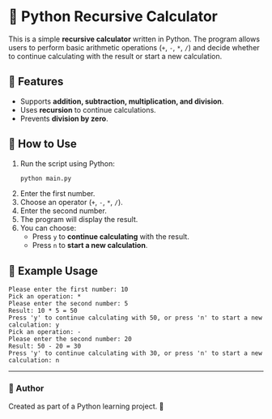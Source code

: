 # 📌 Python Recursive Calculator

This is a simple **recursive calculator** written in Python. The program allows users to perform basic arithmetic operations (`+`, `-`, `*`, `/`) and decide whether to continue calculating with the result or start a new calculation.

## 📜 Features
- Supports **addition, subtraction, multiplication, and division**.
- Uses **recursion** to continue calculations.
- Prevents **division by zero**.

## 🚀 How to Use
1. Run the script using Python:
   ```sh
   python main.py
   ```
2. Enter the first number.
3. Choose an operator (`+`, `-`, `*`, `/`).
4. Enter the second number.
5. The program will display the result.
6. You can choose:
   - Press `y` to **continue calculating** with the result.
   - Press `n` to **start a new calculation**.

## 🔧 Example Usage
```
Please enter the first number: 10
Pick an operation: *
Please enter the second number: 5
Result: 10 * 5 = 50
Press 'y' to continue calculating with 50, or press 'n' to start a new calculation: y
Pick an operation: -
Please enter the second number: 20
Result: 50 - 20 = 30
Press 'y' to continue calculating with 30, or press 'n' to start a new calculation: n
```
---
### 📌 Author
Created as part of a Python learning project. 🚀

